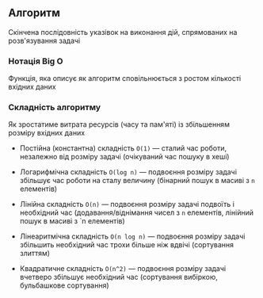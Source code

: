 ## Алгоритм

Скінчена послідовність указівок на виконання дій, спрямованих на розв'язування задачі

### Нотація Big O

Функція, яка описує як алгоритм сповільнюється з ростом кількості вхідних даних

### Складність алгоритму

Як зростатиме витрата ресурсів (часу та пам'яті) із збільшенням розміру вхідних даних

-   Постійна (константна) складність `О(1)` — сталий час роботи, незалежно від розміру задачі (очікуваний час пошуку в хеші)

-   Логарифмічна складність `O(log n)` — подвоєння розміру задачі збільшує час роботи на сталу величину (бінарний пошук в масиві з `n` елементів)

-   Лінійна складність `O(n)` — подвоєння розміру задачі подвоїть і необхідний час (додавання/віднімання чисел з `n` елементів, лінійний пошук в масиві з `n елементів)

-   Лінеаритмічна складність `O(n log n)` — подвоєння розміру задачі збільшить необхідний час трохи більше ніж вдвічі (сортування злиттям)

-   Квадратичне складність `O(n^2)` — подвоєння розміру задачі вчетверо збільшує необхідний час (сортування вибіркою, бульбашкове сортування)
